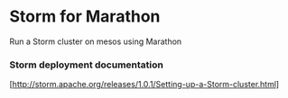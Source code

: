 # Storm for Marathon
Run a Storm cluster on mesos using Marathon


### Storm deployment documentation
[http://storm.apache.org/releases/1.0.1/Setting-up-a-Storm-cluster.html]